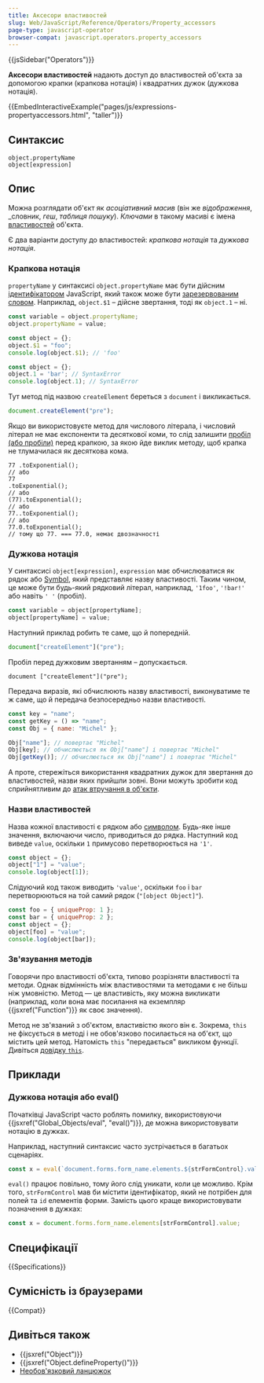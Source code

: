 ```yaml
---
title: Аксесори властивостей
slug: Web/JavaScript/Reference/Operators/Property_accessors
page-type: javascript-operator
browser-compat: javascript.operators.property_accessors
---
```


{{jsSidebar("Operators")}}

**Аксесори властивостей** надають доступ до властивостей об'єкта за допомогою крапки (крапкова нотація) і квадратних дужок (дужкова нотація).

{{EmbedInteractiveExample("pages/js/expressions-propertyaccessors.html", "taller")}}

## Синтаксис

```js-nolint
object.propertyName
object[expression]
```

## Опис

Можна розглядати об'єкт як _асоціативний масив_ (він же _відображення_, _словник, _геш_, _таблиця пошуку_). _Ключами_ в такому масиві є імена [властивостей](/uk/docs/Glossary/Property/JavaScript) об'єкта.

Є два варіанти доступу до властивостей: _крапкова нотація_ та _дужкова нотація_.

### Крапкова нотація

`propertyName` у синтаксисі `object.propertyName` має бути дійсним [ідентифікатором](/uk/docs/Web/JavaScript/Reference/Lexical_grammar#identyfikatory) JavaScript, який також може бути [зарезервованим словом](/uk/docs/Web/JavaScript/Reference/Lexical_grammar#klichovi-slova). Наприклад, `object.$1` – дійсне звертання, тоді як `object.1` – ні.

```js
const variable = object.propertyName;
object.propertyName = value;
```

```js
const object = {};
object.$1 = "foo";
console.log(object.$1); // 'foo'
```

```js example-bad
const object = {};
object.1 = 'bar'; // SyntaxError
console.log(object.1); // SyntaxError
```

Тут метод під назвою `createElement` береться з `document` і викликається.

```js
document.createElement("pre");
```

Якщо ви використовуєте метод для числового літерала, і числовий літерал не має експоненти та десяткової коми, то слід залишити [пробіл (або пробіли)](/uk/docs/Glossary/Whitespace) перед крапкою, за якою йде виклик методу, щоб крапка не тлумачилася як десяткова кома.

```js-nolint
77 .toExponential();
// або
77
.toExponential();
// або
(77).toExponential();
// або
77..toExponential();
// або
77.0.toExponential();
// тому що 77. === 77.0, немає двозначності
```

### Дужкова нотація

У синтаксисі `object[expression]`, `expression` має обчислюватися як рядок або [Symbol](/uk/docs/Web/JavaScript/Reference/Global_Objects/Symbol), який представляє назву властивості. Таким чином, це може бути будь-який рядковий літерал, наприклад, `'1foo'`, `'!bar!'` або навіть `' '` (пробіл).

```js
const variable = object[propertyName];
object[propertyName] = value;
```

Наступний приклад робить те саме, що й попередній.

```js
document["createElement"]("pre");
```

Пробіл перед дужковим звертанням – допускається.

```js-nolint
document ["createElement"]("pre");
```

Передача виразів, які обчислюють назву властивості, виконуватиме те ж саме, що й передача безпосередньо назви властивості.

```js
const key = "name";
const getKey = () => "name";
const Obj = { name: "Michel" };

Obj["name"]; // повертає "Michel"
Obj[key]; // обчислюється як Obj["name"] і повертає "Michel"
Obj[getKey()]; // обчислюється як Obj["name"] і повертає "Michel"
```

А проте, стережіться використання квадратних дужок для звертання до властивостей, назви яких прийшли зовні. Вони можуть зробити код сприйнятливим до [атак втручання в об'єкти](https://github.com/nodesecurity/eslint-plugin-security/blob/main/docs/the-dangers-of-square-bracket-notation.md).

### Назви властивостей

Назва кожної властивості є рядком або [символом](/uk/docs/Web/JavaScript/Reference/Global_Objects/Symbol). Будь-яке інше значення, включаючи число, приводиться до рядка. Наступний код виведе ``value``, оскільки `1` примусово перетворюється на `'1'`.

```js
const object = {};
object["1"] = "value";
console.log(object[1]);
```

Слідуючий код також виводить `'value'`, оскільки `foo` і `bar` перетворюються на той самий рядок (`"[object Object]"`).

```js
const foo = { uniqueProp: 1 };
const bar = { uniqueProp: 2 };
const object = {};
object[foo] = "value";
console.log(object[bar]);
```

### Зв'язування методів

Говорячи про властивості об'єкта, типово розрізняти властивості та методи. Однак відмінність між властивостями та методами є не більш ніж умовністю. Метод — це властивість, яку можна викликати (наприклад, коли вона має посилання на екземпляр {{jsxref("Function")}} як своє значення).

Метод не зв'язаний з об'єктом, властивістю якого він є. Зокрема, `this` не фіксується в методі і не обов'язково посилається на об'єкт, що містить цей метод. Натомість `this` "передається" викликом функції. Дивіться [довідку `this`](/uk/docs/Web/JavaScript/Reference/Operators/this).

## Приклади

### Дужкова нотація або eval()

Початківці JavaScript часто роблять помилку, використовуючи {{jsxref("Global_Objects/eval", "eval()")}}, де можна використовувати нотацію в дужках.

Наприклад, наступний синтаксис часто зустрічається в багатьох сценаріях.

```js
const x = eval(`document.forms.form_name.elements.${strFormControl}.value`);
```

`eval()` працює повільно, тому його слід уникати, коли це можливо. Крім того, `strFormControl` мав би містити ідентифікатор, який не потрібен для полей та `id` елементів форми. Замість цього краще використовувати позначення в дужках:

```js
const x = document.forms.form_name.elements[strFormControl].value;
```

## Специфікації

{{Specifications}}

## Сумісність із браузерами

{{Compat}}

## Дивіться також

- {{jsxref("Object")}}
- {{jsxref("Object.defineProperty()")}}
- [Необов'язковий ланцюжок](/uk/docs/Web/JavaScript/Reference/Operators/Optional_chaining)
